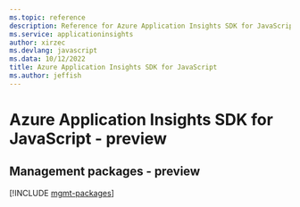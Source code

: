 ```yaml
---
ms.topic: reference
description: Reference for Azure Application Insights SDK for JavaScript
ms.service: applicationinsights
author: xirzec
ms.devlang: javascript
ms.data: 10/12/2022
title: Azure Application Insights SDK for JavaScript
ms.author: jeffish
---
```

# Azure Application Insights SDK for JavaScript - preview

## Management packages - preview
[!INCLUDE [mgmt-packages](application-insights-mgmt-index.md)]